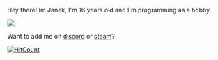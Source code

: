 Hey there!
Im Janek, I'm 16 years old and I'm programming as a hobby.

![](https://images-ext-1.discordapp.net/external/Qg1G0MUyMqzpTshx3mpmvDEufWtutmMyyJkPU5-H7XM/https/cdn.discordapp.com/avatars/378993911609425920/a_421794fccfff86056988b8e750c20719.gif)

Want to add me on [discord](dsc.bio/superyu1337 "discord") or [steam](https://steamcommunity.com/id/superyu1337/ "steam")?



[![HitCount](http://hits.dwyl.com/Superyu1337/{project}.svg)](http://hits.dwyl.com/Superyu1337/{project})
